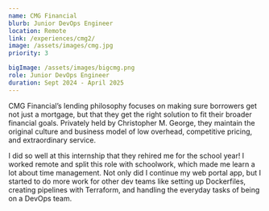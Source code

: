 ```yaml
---
name: CMG Financial
blurb: Junior DevOps Engineer
location: Remote
link: /experiences/cmg2/
image: /assets/images/cmg.jpg
priority: 3

bigImage: /assets/images/bigcmg.png
role: Junior DevOps Engineer
duration: Sept 2024 - April 2025
---
```


CMG Financial’s lending philosophy focuses on making sure borrowers get not just a mortgage, but that they get the right solution to fit their broader financial goals. Privately held by Christopher M. George, they maintain the original culture and business model of low overhead, competitive pricing, and extraordinary service.

I did so well at this internship that they rehired me for the school year! I worked remote and split this role with schoolwork, which made me learn a lot about time management. Not only did I continue my web portal app, but I started to do more work for other dev teams like setting up Dockerfiles, creating pipelines with Terraform, and handling the everyday tasks of being on a DevOps team.
